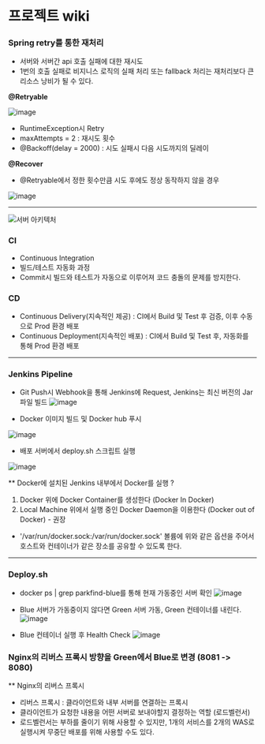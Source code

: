 # 프로젝트 wiki

### Spring retry를 통한 재처리

- 서버와 서버간 api 호출 실패에 대한 재시도
- 1번의 호출 실패로 비지니스 로직의 실패 처리 또는 fallback 처리는 재처리보다 큰 리소스 낭비가 될 수 있다.

**@Retryable**

![image](https://github.com/seeeeeeong/doodle/assets/136677284/8adde66a-dffa-4acf-9574-d2d00d6fe334)

- RuntimeException시 Retry
- maxAttempts = 2 : 재시도 횟수
- @Backoff(delay = 2000) : 시도 실패시 다음 시도까지의 딜레이

**@Recover**

- @Retryable에서 정한 횟수만큼 시도 후에도 정상 동작하지 않을 경우

![image](https://github.com/seeeeeeong/doodle/assets/136677284/5d9c47da-df56-43e9-bf86-2e2d7a62d845)

<hr>

![서버 아키텍처](https://github.com/user-attachments/assets/1814d914-fb8f-4ba7-b219-aa3eda3f1b17)

### CI

- Continuous Integration
- 빌드/테스트 자동화 과정
- Commit시 빌드와 테스트가 자동으로 이루어져 코드 충돌의 문제를 방지한다.

### CD

- Continuous Delivery(지속적인 제공) : CI에서 Build 및 Test 후 검증, 이후 수동으로 Prod 환경 배포
- Continuous Deployment(지속적인 배포) : CI에서 Build 및 Test 후, 자동화를 통해 Prod 환경 배포

<hr>

### Jenkins Pipeline

- Git Push시 Webhook을 통해 Jenkins에 Request, Jenkins는 최신 버전의 Jar 파일 빌드
![image](https://github.com/seeeeeeong/doodle/assets/136677284/75b94a7c-0f07-4775-acae-65d30bfc1d91)

- Docker 이미지 빌드 및 Docker hub 푸시

![image](https://github.com/seeeeeeong/doodle/assets/136677284/eaba8819-3ad3-49fd-b673-be16bd28b42c)

- 배포 서버에서 deploy.sh 스크립트 실행
 
![image](https://github.com/seeeeeeong/doodle/assets/136677284/078e4512-7d39-44fd-98e4-a95e7749f72f)


** Docker에 설치된 Jenkins 내부에서 Docker를 실행 ?

1. Docker 위에 Docker Container를 생성한다 (Docker In Docker)
2. Local Machine 위에서 실행 중인 Docker Daemon을 이용한다 (Docker out of Docker) - 권장
- '/var/run/docker.sock:/var/run/docker.sock' 볼륨에 위와 같은 옵션을 주어서 호스트와 컨테이너가 같은 장소를 공유할 수 있도록 한다.

<hr>

### Deploy.sh

- docker ps | grep parkfind-blue를 통해 현재 가동중인 서버 확인
![image](https://github.com/seeeeeeong/doodle/assets/136677284/75115234-1718-4720-ae32-6f6e0d344a9b)

- Blue 서버가 가동중이지 않다면 Green 서버 가동, Green 컨테이너를 내린다.
![image](https://github.com/seeeeeeong/doodle/assets/136677284/89e71056-2777-4753-97ce-29a3bc3dc772)


- Blue 컨테이너 실행 후 Health Check
![image](https://github.com/seeeeeeong/doodle/assets/136677284/5728e0a1-0572-428e-9be9-fceb17416f19)


### Nginx의 리버스 프록시 방향을 Green에서 Blue로 변경 (8081 -> 8080)

** Nginx의 리버스 프록시

- 리버스 프록시 : 클라이언트와 내부 서버를 연결하는 프록시
- 클라이언트가 요청한 내용을 어떤 서버로 보내야할지 결정하는 역할 (로드벨런서)
- 로드벨런서는 부하를 줄이기 위해 사용할 수 있지만, 1개의 서비스를 2개의 WAS로 실행시켜 무중단 배포를 위해 사용할 수도 있다.
